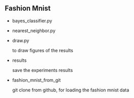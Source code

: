 ## Fashion Mnist

- bayes_classifier.py

- nearest_neighbor.py

- draw.py

    to draw figures of the results

- results

    save the experiments results

- fashion_mnist_from_git

    git clone from github, for loading the fashion mnist data
